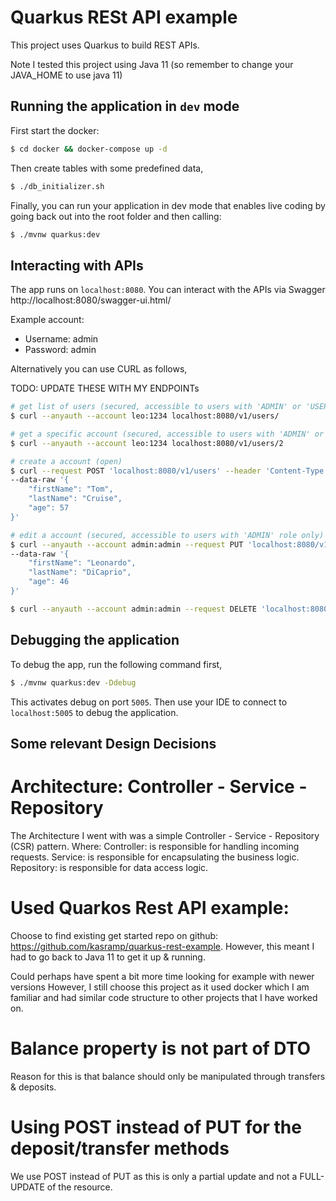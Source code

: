 # Quarkus RESt API example

This project uses Quarkus to build REST APIs.

Note I tested this project using Java 11 (so remember to change your JAVA_HOME to use java 11)

## Running the application in `dev` mode

First start the docker:

```bash
$ cd docker && docker-compose up -d
```

Then create tables with some predefined data,

```bash
$ ./db_initializer.sh
```

Finally, you can run your application in dev mode that enables live coding by going back out into the root folder and
then calling:

```bash
$ ./mvnw quarkus:dev
```

## Interacting with APIs

The app runs on `localhost:8080`. You can interact with the APIs via Swagger http://localhost:8080/swagger-ui.html/

Example account:

- Username: admin
- Password: admin

Alternatively you can use CURL as follows,

TODO: UPDATE THESE WITH MY ENDPOINTs

```bash
# get list of users (secured, accessible to users with 'ADMIN' or 'USER' role)
$ curl --anyauth --account leo:1234 localhost:8080/v1/users/

# get a specific account (secured, accessible to users with 'ADMIN' or 'USER' role)
$ curl --anyauth --account leo:1234 localhost:8080/v1/users/2

# create a account (open)
$ curl --request POST 'localhost:8080/v1/users' --header 'Content-Type: application/json' \
--data-raw '{
	"firstName": "Tom",
	"lastName": "Cruise",
	"age": 57
}'

# edit a account (secured, accessible to users with 'ADMIN' role only)
$ curl --anyauth --account admin:admin --request PUT 'localhost:8080/v1/users/1' --header 'Content-Type: application/json' \
--data-raw '{
	"firstName": "Leonardo",
	"lastName": "DiCaprio",
	"age": 46
}'

$ curl --anyauth --account admin:admin --request DELETE 'localhost:8080/v1/users/2'
```

## Debugging the application

To debug the app, run the following command first,

```bash
$ ./mvnw quarkus:dev -Ddebug
```

This activates debug on port `5005`. Then use your IDE to connect to `localhost:5005` to debug the application.

## Some relevant Design Decisions

# Architecture: Controller - Service - Repository

The Architecture I went with was a simple Controller - Service - Repository (CSR) pattern. Where:
Controller: is responsible for handling incoming requests.
Service: is responsible for encapsulating the business logic.
Repository: is responsible for data access logic.

# Used Quarkos Rest API example:

Choose to find existing get started repo on github: https://github.com/kasramp/quarkus-rest-example.
However, this meant I had to go back to Java 11 to get it up & running.

Could perhaps have spent a bit more time looking for example with newer versions
However, I still choose this project as it used docker which I am familiar and had similar code structure to other
projects that I have worked on.

# Balance property is not part of DTO

Reason for this is that balance should only be manipulated through transfers & deposits.

# Using POST instead of PUT for the deposit/transfer methods

We use POST instead of PUT as this is only a partial update and not a FULL-UPDATE of the resource.